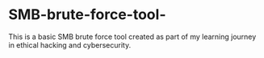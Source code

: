 # SMB-brute-force-tool-
This is a basic SMB brute force tool created as part of my learning journey in ethical hacking and cybersecurity.
